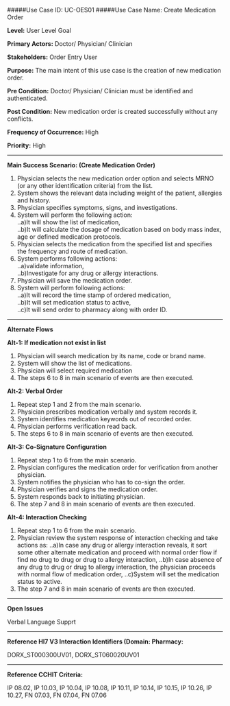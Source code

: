 #####Use Case ID: UC-OES01
#####Use Case Name: Create Medication Order

**Level:**                     User Level Goal

**Primary Actors:**            Doctor/ Physician/ Clinician 

**Stakeholders:**              Order Entry User

**Purpose:**                   The main intent of this use case is the creation of new medication order.

**Pre Condition:**             Doctor/ Physician/ Clinician must be identified and authenticated.  

**Post Condition:**            New medication order is created successfully without any conflicts.

**Frequency of Occurrence:**   High

**Priority:**                  High
__________________________________________________________
**Main Success Scenario: (Create Medication Order)**

1.	Physician selects the new medication order option and selects MRNO (or any other identification criteria) from the list.
2.	System shows the relevant data including weight of the patient, allergies and history.
3.	Physician specifies symptoms, signs, and investigations.
4.	System will perform the following action:  
..a)It will show the list of medication,  
..b)It will calculate the dosage of medication based on body mass index, age or defined medication protocols.
5.	Physician selects the medication from the specified list and specifies the frequency and route of medication.
6.	System performs following actions:  
..a)validate information,  
..b)Investigate for any drug or allergy interactions.
7.	Physician will save the medication order.
8.	System will perform following actions:  
..a)It will record the time stamp of ordered medication,  
..b)It will set medication status to active,  
..c)It will send order to pharmacy along with order ID.
__________________________________________________________
**Alternate Flows** 

**Alt-1: If medication not exist in list**

1.	Physician will search medication by its name, code or brand name.
2.	System will show the list of medications.
3.	Physician will select required medication
4.	The steps 6 to 8 in main scenario of events are then executed.

**Alt-2: Verbal Order**

1.	Repeat step 1 and 2 from the main scenario.
2.	Physician prescribes medication verbally and system records it.
3.	System identifies medication keywords out of recorded order.
4.	Physician performs verification read back.
5.	The steps 6 to 8 in main scenario of events are then executed.

**Alt-3: Co-Signature Configuration**

1.	Repeat step 1 to 6 from the main scenario.
2.	Physician configures the medication order for verification from another physician.
3.	System notifies the physician who has to co-sign the order.
4.	Physician verifies and signs the medication order.
5.	System responds back to initiating physician.
6.	The step 7 and 8 in main scenario of events are then executed.

**Alt-4: Interaction Checking**

1.	Repeat step 1 to 6 from the main scenario.
2.	Physician review the system response of interaction checking and take actions as: 
..a)In case any drug or allergy interaction reveals, it sort some other alternate medication and proceed with normal order flow if find no drug to drug or drug to allergy interaction, 
..b)In case absence of any drug to drug or drug to allergy interaction, the physician proceeds with normal flow of medication order, 
..c)System will set the medication status to active.
3.	The step 7 and 8 in main scenario of events are then executed.

_______________________________________________________________
**Open Issues**

Verbal Language Supprt
_______________________________________________________________
**Reference Hl7 V3 Interaction Identifiers (Domain: Pharmacy:**

DORX_ST000300UV01, DORX_ST060020UV01
_______________________________________________________________
**Reference CCHIT Criteria:**

IP 08.02, IP 10.03, IP 10.04, IP 10.08, IP 10.11, IP 10.14, IP 10.15, IP 10.26, IP 10.27, FN 07.03, FN 07.04, FN 07.06
